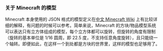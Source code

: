 ### 关于 Minecraft 的模型

Minecraft 本身使用的 JSON 格式的模型定义在[中文 Minecraft Wiki][link-mw-model] 上有比较详细的解释，有问题的时候可以参考。简单来说，Minecraft 的方块/物品模型系统可以表达只有立方体组成的模型，每个立方体都可以旋转，但旋转的角度有限制（旋转的基本单位是 1/16 圆周，即 22.5 度，不支持任意角度旋转），且只能绕一个轴转。即便如此，在这样一个到处都是方块的世界里，这样的模型也足够用了。  



[link-mw-model]: https://minecraft-zh.gamepedia.com/%E6%A8%A1%E5%9E%8B#.E6.96.B9.E5.9D.97.E6.A8.A1.E5.9E.8B
